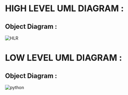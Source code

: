 # HIGH LEVEL UML DIAGRAM :

## Object Diagram :

![HLR](https://user-images.githubusercontent.com/78854464/111862178-9d6ac380-8979-11eb-8d51-235f4261faee.png)




# LOW LEVEL UML DIAGRAM :

## Object Diagram :

![python](https://user-images.githubusercontent.com/78857077/111766425-8a011f00-88cb-11eb-91a8-360d861e77aa.jpg)


